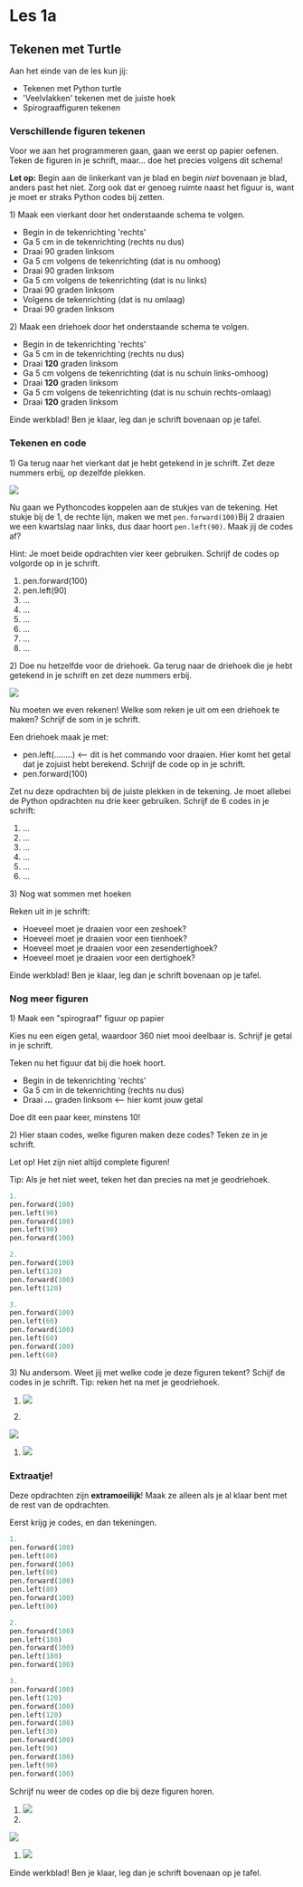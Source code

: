 # Les 1a

## Tekenen met Turtle

Aan het einde van de les kun jij:

* Tekenen met Python turtle
* 'Veelvlakken' tekenen met de juiste hoek
* Spirograaffiguren tekenen

### Verschillende figuren tekenen

Voor we aan het programmeren gaan, gaan we eerst op papier oefenen. Teken de figuren in je schrift, maar… doe het precies volgens dit schema!

**Let op:** Begin aan de linkerkant van je blad en begin _niet_ bovenaan je blad, anders past het niet. Zorg ook dat er genoeg ruimte naast het figuur is, want je moet er straks Python codes bij zetten.

1\) Maak een vierkant door het onderstaande schema te volgen.

* Begin in de tekenrichting 'rechts'
* Ga 5 cm in de tekenrichting \(rechts nu dus\)
* Draai 90 graden linksom
* Ga 5 cm volgens de tekenrichting \(dat is nu omhoog\)
* Draai 90 graden linksom
* Ga 5 cm volgens de tekenrichting \(dat is nu links\)
* Draai 90 graden linksom
* Volgens de tekenrichting \(dat is nu omlaag\)
* Draai 90 graden linksom

2\) Maak een driehoek door het onderstaande schema te volgen.

* Begin in de tekenrichting 'rechts'
* Ga 5 cm in de tekenrichting \(rechts nu dus\)
* Draai **120** graden linksom 
* Ga 5 cm volgens de tekenrichting \(dat is nu schuin links-omhoog\)
* Draai **120** graden linksom
* Ga 5 cm volgens de tekenrichting \(dat is nu schuin rechts-omlaag\)
* Draai **120** graden linksom

Einde werkblad! Ben je klaar, leg dan je schrift bovenaan op je tafel.

### Tekenen en code

1\) Ga terug naar het vierkant dat je hebt getekend in je schrift. Zet deze nummers erbij, op dezelfde plekken.

![](../../.gitbook/assets/image-20190322135329083%20%283%29%20%283%29%20%283%29%20%283%29%20%283%29%20%283%29%20%283%29%20%281%29.png)

Nu gaan we Pythoncodes koppelen aan de stukjes van de tekening. Het stukje bij de 1, de rechte lijn, maken we met `pen.forward(100)`Bij 2 draaien we een kwartslag naar links, dus daar hoort `pen.left(90)`. Maak jij de codes af?

Hint: Je moet beide opdrachten vier keer gebruiken. Schrijf de codes op volgorde op in je schrift.

1. pen.forward\(100\) 
2. pen.left\(90\) 
3. ...
4. ...
5. ...
6. ...
7. ...
8. ...

2\) Doe nu hetzelfde voor de driehoek. Ga terug naar de driehoek die je hebt getekend in je schrift en zet deze nummers erbij.

![](../../.gitbook/assets/image-20190322135525607%20%283%29%20%283%29%20%283%29%20%283%29%20%283%29%20%283%29%20%283%29%20%283%29.png)

Nu moeten we even rekenen! Welke som reken je uit om een driehoek te maken? Schrijf de som in je schrift.

Een driehoek maak je met:

* pen.left\(……..\) &lt;— dit is het commando voor draaien. Hier komt het getal dat je zojuist hebt berekend. Schrijf de code op in je schrift.
* pen.forward\(100\)

Zet nu deze opdrachten bij de juiste plekken in de tekening. Je moet allebei de Python opdrachten nu drie keer gebruiken. Schrijf de 6 codes in je schrift:

1. ...
2. ...
3. ...
4. ...
5. ...
6. ...

3\) Nog wat sommen met hoeken

Reken uit in je schrift:

* Hoeveel moet je draaien voor een zeshoek?
* Hoeveel moet je draaien voor een tienhoek?
* Hoeveel moet je draaien voor een zesendertighoek?
* Hoeveel moet je draaien voor een dertighoek?

Einde werkblad! Ben je klaar, leg dan je schrift bovenaan op je tafel.

### Nog meer figuren

1\) Maak een "spirograaf" figuur op papier

Kies nu een eigen getal, waardoor 360 niet mooi deelbaar is. Schrijf je getal in je schrift.

Teken nu het figuur dat bij die hoek hoort.

* Begin in de tekenrichting 'rechts'
* Ga 5 cm in de tekenrichting \(rechts nu dus\)
* Draai **...** graden linksom &lt;— hier komt jouw getal

Doe dit een paar keer, minstens 10!

2\) Hier staan codes, welke figuren maken deze codes? Teken ze in je schrift.

Let op! Het zijn niet altijd complete figuren!

Tip: Als je het niet weet, teken het dan precies na met je geodriehoek.

```python
1.
pen.forward(100)
pen.left(90)
pen.forward(100)
pen.left(90)
pen.forward(100)
```

```python
2.
pen.forward(100)
pen.left(120)
pen.forward(100)
pen.left(120)
```

```python
3.
pen.forward(100)
pen.left(60)
pen.forward(100)
pen.left(60)
pen.forward(100)
pen.left(60)
```

3\) Nu andersom. Weet jij met welke code je deze figuren tekent? Schijf de codes in je schrift. Tip: reken het na met je geodriehoek.

1. ![](../../.gitbook/assets/image-20190318130624359%20%282%29%20%284%29%20%284%29%20%284%29%20%284%29%20%284%29%20%284%29%20%284%29%20%284%29.png)

2.

![](../../.gitbook/assets/image-20190318125720956%20copy%20%281%29.png)

1. ![](../../.gitbook/assets/image-20190318130244515%20%281%29%20%281%29%20%281%29%20%281%29%20%281%29%20%281%29%20%281%29%20%281%29.png)

### Extraatje!

Deze opdrachten zijn **extramoeilijk**! Maak ze alleen als je al klaar bent met de rest van de opdrachten.

Eerst krijg je codes, en dan tekeningen.

```python
1.
pen.forward(100)
pen.left(80)
pen.forward(100)
pen.left(80)
pen.forward(100)
pen.left(80)
pen.forward(100)
pen.left(80)
```

```python
2.
pen.forward(100)
pen.left(180)
pen.forward(100)
pen.left(180)
pen.forward(100)
```

```python
3.
pen.forward(100)
pen.left(120)
pen.forward(100)
pen.left(120)
pen.forward(100)
pen.left(30)
pen.forward(100)
pen.left(90)
pen.forward(100)
pen.left(90)
pen.forward(100)
```

Schrijf nu weer de codes op die bij deze figuren horen.

1. ![](../../.gitbook/assets/image-20190318130606702%20%283%29%20%283%29%20%283%29%20%283%29%20%283%29%20%283%29%20%283%29%20%281%29.png)
2. 
![](../../.gitbook/assets/image-20190318125810948%20%285%29%20%285%29%20%282%29%20%282%29.png)

1. ![](../../.gitbook/assets/image-20190318130138855%20%281%29.png)

Einde werkblad! Ben je klaar, leg dan je schrift bovenaan op je tafel.

